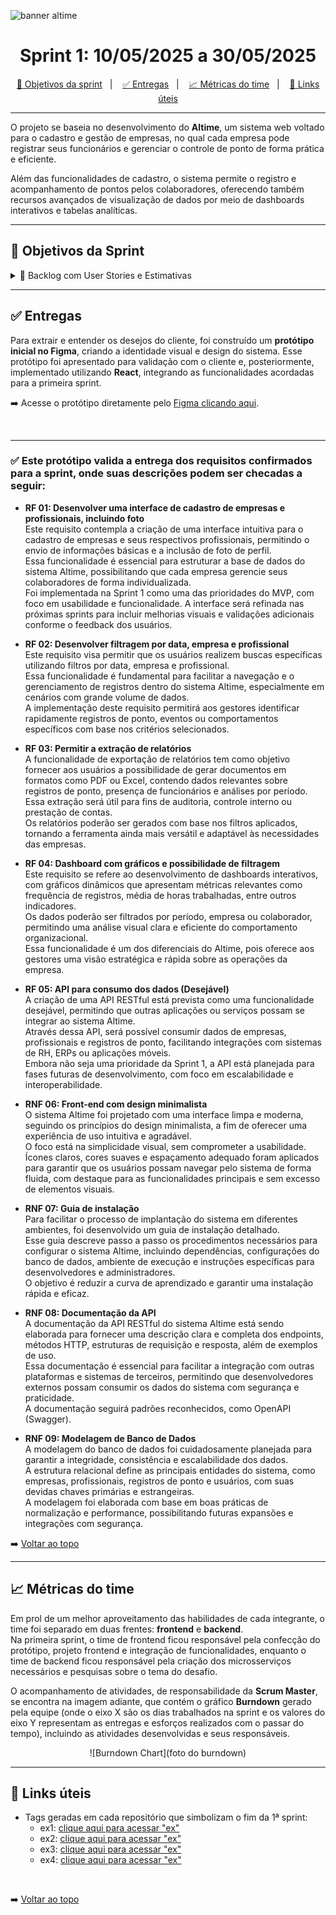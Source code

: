 ![banner altime](https://github.com/user-attachments/assets/67ebd3ee-6f1e-4ba8-83ea-7d849f34c1e8)

<div align="center">

</div>

<span id="topo">

<h1 align="center">Sprint 1: 10/05/2025 a 30/05/2025</h1>

<p align="center">
    <a href="#objetivos">🎯 Objetivos da sprint</a> &nbsp |&nbsp &nbsp
    <a href="#entregas">✅ Entregas</a> &nbsp |&nbsp &nbsp
    <a href="#metricas">📈 Métricas do time</a> &nbsp |&nbsp &nbsp
    <a href="#links">🔗 Links úteis</a>
</p>

---

O projeto se baseia no desenvolvimento do **Altime**, um sistema web voltado para o cadastro e gestão de empresas, no qual cada empresa pode registrar seus funcionários e gerenciar o controle de ponto de forma prática e eficiente.

Além das funcionalidades de cadastro, o sistema permite o registro e acompanhamento de pontos pelos colaboradores, oferecendo também recursos avançados de visualização de dados por meio de dashboards interativos e tabelas analíticas.

---

<span id="objetivos">

## 🎯 Objetivos da Sprint

<details>
<summary>🔽 Backlog com User Stories e Estimativas</summary>

<br>

| Rank | Requisito Funcional | User Story | Estimativa | Sprint | Critério de Aceitação |
|-------|---------------------|------------|------------|--------|----------------------|
| 1  | RF1                 | Eu, enquanto usuário do sistema quero cadastrar as empresas e funcionários no sistema para que seja possível realizar o controle do projeto | 10h | 1 | O sistema deve permitir o cadastro de empresas e funcionários com campos obrigatórios, garantindo a persistência das informações no banco de dados. |
| 2  | RNF4                | Eu, enquanto Administrador do sistema quero que tenha um banco de dados que será aonde irá ser armazenado todas as informações do sistema | 12h | 1 | Deve haver um banco de dados estruturado, seguro e otimizado para armazenar todas as informações essenciais do sistema. |
| 3  | RF3                 | Eu, enquanto usuário do sistema quero que seja possível extrair os relatórios de forma manual em formato pdf e csv para trabalhar com os dados de outra maneira | 8h | 1 | O sistema deve disponibilizar a extração de relatórios em PDF e CSV, permitindo a seleção de filtros antes da geração do arquivo. |
| 4  | RNF2, RNF3          | Eu, enquanto administrador do sistema quero que tenha um guia de instalação e uso para o usuário para que o sistema possa ser utilizado por diversos usuários distintos | 6h | 1 | Deve existir um manual de instalação e um guia de uso detalhado, contendo instruções passo a passo. |

</details>

---

<span id="entregas">

## ✅ Entregas

Para extrair e entender os desejos do cliente, foi construído um **protótipo inicial no Figma**, criando a identidade visual e design do sistema. Esse protótipo foi apresentado para validação com o cliente e, posteriormente, implementado utilizando **React**, integrando as funcionalidades acordadas para a primeira sprint.

➡️ Acesse o protótipo diretamente pelo [Figma clicando aqui](https://www.figma.com/board/fyhWp4Ji3oQa5PNxootLjf/DenariusData---Sistema-de-Registro-de-Pontos?node-id=0-1&p=f&t=zvkWaiQgHAmyolei-0).

<br>

---
### ✅ Este protótipo valida a entrega dos requisitos confirmados para a sprint, onde suas descrições podem ser checadas a seguir:

- **RF 01: Desenvolver uma interface de cadastro de empresas e profissionais, incluindo foto**  
Este requisito contempla a criação de uma interface intuitiva para o cadastro de empresas e seus respectivos profissionais, permitindo o envio de informações básicas e a inclusão de foto de perfil.  
Essa funcionalidade é essencial para estruturar a base de dados do sistema Altime, possibilitando que cada empresa gerencie seus colaboradores de forma individualizada.  
Foi implementada na Sprint 1 como uma das prioridades do MVP, com foco em usabilidade e funcionalidade. A interface será refinada nas próximas sprints para incluir melhorias visuais e validações adicionais conforme o feedback dos usuários.

- **RF 02: Desenvolver filtragem por data, empresa e profissional**  
Este requisito visa permitir que os usuários realizem buscas específicas utilizando filtros por data, empresa e profissional.  
Essa funcionalidade é fundamental para facilitar a navegação e o gerenciamento de registros dentro do sistema Altime, especialmente em cenários com grande volume de dados.  
A implementação deste requisito permitirá aos gestores identificar rapidamente registros de ponto, eventos ou comportamentos específicos com base nos critérios selecionados.

- **RF 03: Permitir a extração de relatórios**  
A funcionalidade de exportação de relatórios tem como objetivo fornecer aos usuários a possibilidade de gerar documentos em formatos como PDF ou Excel, contendo dados relevantes sobre registros de ponto, presença de funcionários e análises por período.  
Essa extração será útil para fins de auditoria, controle interno ou prestação de contas.  
Os relatórios poderão ser gerados com base nos filtros aplicados, tornando a ferramenta ainda mais versátil e adaptável às necessidades das empresas.

- **RF 04: Dashboard com gráficos e possibilidade de filtragem**  
Este requisito se refere ao desenvolvimento de dashboards interativos, com gráficos dinâmicos que apresentam métricas relevantes como frequência de registros, média de horas trabalhadas, entre outros indicadores.  
Os dados poderão ser filtrados por período, empresa ou colaborador, permitindo uma análise visual clara e eficiente do comportamento organizacional.  
Essa funcionalidade é um dos diferenciais do Altime, pois oferece aos gestores uma visão estratégica e rápida sobre as operações da empresa.

- **RF 05: API para consumo dos dados (Desejável)**  
A criação de uma API RESTful está prevista como uma funcionalidade desejável, permitindo que outras aplicações ou serviços possam se integrar ao sistema Altime.  
Através dessa API, será possível consumir dados de empresas, profissionais e registros de ponto, facilitando integrações com sistemas de RH, ERPs ou aplicações móveis.  
Embora não seja uma prioridade da Sprint 1, a API está planejada para fases futuras de desenvolvimento, com foco em escalabilidade e interoperabilidade.

- **RNF 06: Front-end com design minimalista**  
O sistema Altime foi projetado com uma interface limpa e moderna, seguindo os princípios do design minimalista, a fim de oferecer uma experiência de uso intuitiva e agradável.  
O foco está na simplicidade visual, sem comprometer a usabilidade. Ícones claros, cores suaves e espaçamento adequado foram aplicados para garantir que os usuários possam navegar pelo sistema de forma fluida, com destaque para as funcionalidades principais e sem excesso de elementos visuais.

- **RNF 07: Guia de instalação**  
Para facilitar o processo de implantação do sistema em diferentes ambientes, foi desenvolvido um guia de instalação detalhado.  
Esse guia descreve passo a passo os procedimentos necessários para configurar o sistema Altime, incluindo dependências, configurações do banco de dados, ambiente de execução e instruções específicas para desenvolvedores e administradores.  
O objetivo é reduzir a curva de aprendizado e garantir uma instalação rápida e eficaz.

- **RNF 08: Documentação da API**  
A documentação da API RESTful do sistema Altime está sendo elaborada para fornecer uma descrição clara e completa dos endpoints, métodos HTTP, estruturas de requisição e resposta, além de exemplos de uso.  
Essa documentação é essencial para facilitar a integração com outras plataformas e sistemas de terceiros, permitindo que desenvolvedores externos possam consumir os dados do sistema com segurança e praticidade.  
A documentação seguirá padrões reconhecidos, como OpenAPI (Swagger).

- **RNF 09: Modelagem de Banco de Dados**  
A modelagem do banco de dados foi cuidadosamente planejada para garantir a integridade, consistência e escalabilidade dos dados.  
A estrutura relacional define as principais entidades do sistema, como empresas, profissionais, registros de ponto e usuários, com suas devidas chaves primárias e estrangeiras.  
A modelagem foi elaborada com base em boas práticas de normalização e performance, possibilitando futuras expansões e integrações com segurança.


➡️ [Voltar ao topo](#topo)

---

<span id="metricas">

## 📈 Métricas do time

Em prol de um melhor aproveitamento das habilidades de cada integrante, o time foi separado em duas frentes: **frontend** e **backend**.  
Na primeira sprint, o time de frontend ficou responsável pela confecção do protótipo, projeto frontend e integração de funcionalidades, enquanto o time de backend ficou responsável pela criação dos microsserviços necessários e pesquisas sobre o tema do desafio.

O acompanhamento de atividades, de responsabilidade da **Scrum Master**, se encontra na imagem adiante, que contém o gráfico **Burndown** gerado pela equipe (onde o eixo X são os dias trabalhados na sprint e os valores do eixo Y representam as entregas e esforços realizados com o passar do tempo), incluindo as atividades desenvolvidas e seus responsáveis.

<div align="center">

![Burndown Chart](foto do burndown)

</div>

---

<span id="links">

## 🔗 Links úteis

- Tags geradas em cada repositório que simbolizam o fim da 1ª sprint:
  - ex1: [clique aqui para acessar "ex"](linkaqui)
  - ex2: [clique aqui para acessar "ex"](linkaqui)
  - ex3: [clique aqui para acessar "ex"](linkaqui)
  - ex4: [clique aqui para acessar "ex"](linkaqui)

<br>

➡️ [Voltar ao topo](#topo)
